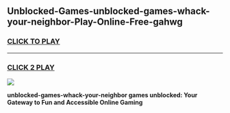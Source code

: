 
## Unblocked-Games-unblocked-games-whack-your-neighbor-Play-Online-Free-gahwg
<h3>
<a href="https://premium76.site?title=unblocked-games-whack-your-neighbor&ref=26A">CLICK TO PLAY</a></h3>
<hr>

<h3>
<a href="https://premium76.site?title=unblocked-games-whack-your-neighbor&ref=26A">CLICK 2 PLAY</a>
  
</h3>

<a href="https://premium76.site?title=unblocked-games-whack-your-neighbor&ref=26A"><img src="https://clearcache.store/games.png"></a>


**unblocked-games-whack-your-neighbor games unblocked: Your Gateway to Fun and Accessible Online Gaming**
